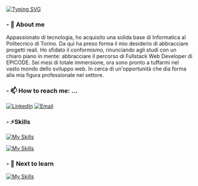 [![Typing SVG](https://readme-typing-svg.demolab.com?font=Fira+Code&pause=2000&color=15F74F&repeat=false&width=600&lines=Hi!!+I'm+Antonio+Cancemi+Welcome+to+my+GitHub)](https://git.io/typing-svg)
### - 🔭 About me
Appassionato di tecnologia, ho acquisito una solida base di Informatica al Politecnico di Torino. Da qui ha preso forma il mio desiderio di
abbracciare progetti reali. Ho sfidato il conformismo, rinunciando agli studi con un chiaro piano in mente: abbracciare il percorso di Fullstack
Web Developer di EPICODE. Sei mesi di totale immersione, ora sono pronto a tuffarmi nel vasto mondo dello sviluppo web. In cerca
di un'opportunità che dia forma alla mia figura professionale nel settore.
### - 📫 How to reach me: ...
[![LinkedIn](https://img.shields.io/badge/LinkedIn-%230077B5.svg?logo=linkedin&logoColor=white)](www.linkedin.com/in/antonio-francesco-cancemi-bb1b39272)
[![Email](https://img.shields.io/badge/Email-%232CA01C.svg?logo=maildotru&logoColor=white)](mailto:antoniocancemi1@gmail.com)
### - ⚡Skills
[![My Skills](https://skillicons.dev/icons?i=html,css,bootstrap,sass,js,ts,postman,react,redux,java,postgresql,spring)](https://skillicons.dev)  

[![My Skills](https://skillicons.dev/icons?i=discord,eclipse,git,github,stackoverflow,vscode)](https://skillicons.dev)  
### - 🌱 Next to learn
[![My Skills](https://skillicons.dev/icons?i=tailwind,nodejs)](https://skillicons.dev)  
<!--
**AntonioCancemi/AntonioCancemi** is a ✨ _special_ ✨ repository because its `README.md` (this file) appears on your GitHub profile.

Here are some ideas to get you started:

- 🔭 I’m currently working on ...
- 🌱 I’m currently learning ...
- 👯 I’m looking to collaborate on ...
- 🤔 I’m looking for help with ...
- 💬 Ask me about ...
- 📫 How to reach me: ...
- 😄 Pronouns: ...
- ⚡ Fun fact: ...
-->

